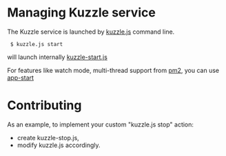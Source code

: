 # Managing Kuzzle service

The Kuzzle service is launched by [kuzzle.js](kuzzle.js) command line.

     $ kuzzle.js start 

will launch internally [kuzzle-start.js](kuzzle-start.js)

For features like watch mode, multi-thread support from [pm2](https://www.npmjs.com/package/pm2), you can use [app-start](../app-start.js)

# Contributing

As an example, to implement your custom "kuzzle.js stop" action:

* create kuzzle-stop.js,
* modify kuzzle.js accordingly.
